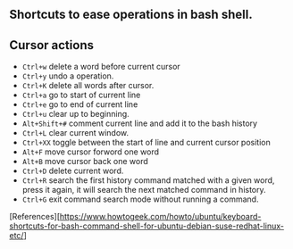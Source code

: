 Shortcuts to ease operations in bash shell.
---
## Cursor actions
- `Ctrl+w` delete a word before current cursor
- `Ctrl+y` undo a operation.
- `Ctrl+K` delete all words after cursor.
- `Ctrl+a` go to start of current line
- `Ctrl+e` go to end of current line
- `Ctrl+u` clear up to beginning.
- `Alt+Shift+#` comment current line and add it to the bash history
- `Ctrl+L` clear current window.
- `Ctrl+XX` toggle between the start of line and current cursor position
- `Alt+F` move cursor forword one word
- `Alt+B` move cursor back one word
- `Ctrl+D` delete current word.
- `Ctrl+R` search the first history command matched with a given word, press it again, it will search the next matched command in history.
- `Ctrl+G` exit command search mode without running a command.

[References][<https://www.howtogeek.com/howto/ubuntu/keyboard-shortcuts-for-bash-command-shell-for-ubuntu-debian-suse-redhat-linux-etc/>]

